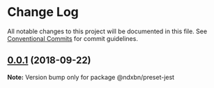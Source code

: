 # Change Log

All notable changes to this project will be documented in this file.
See [Conventional Commits](https://conventionalcommits.org) for commit guidelines.

<a name="0.0.1"></a>

## [0.0.1](https://github.com/ndxbn/ndxbn/compare/@ndxbn/preset-jest@0.0.1-5...@ndxbn/preset-jest@0.0.1) (2018-09-22)

**Note:** Version bump only for package @ndxbn/preset-jest
